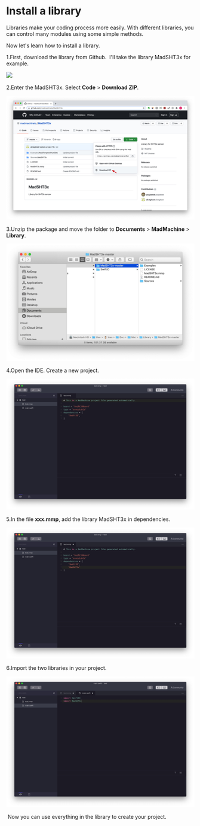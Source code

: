 # Install a library

Libraries make your coding process more easily. With different libraries, you can control many modules using some simple methods. ‌ ‌

Now let's learn how to install a library.

1.First, download the library from Github. ‌ I'll take the library MadSHT3x for example.

![](https://lh4.googleusercontent.com/KJ1PE96giDLhXdQjMLY-a0jfRBlzjo4EgGHpDIjaGCOpK69VJghs9Jf3IcOujULTk2mzToyt-h55_ICv4Iq0rihzmBu-O63m554K4l8-l1zMkOT6GElrI23VAhDd2NMbSvVxYquj)

2.Enter the MadSHT3x. Select **Code** &gt; **Download ZIP**.

![](../.gitbook/assets/1.jpg)

3.Unzip the package and move the folder to **Documents** &gt; **MadMachine** &gt; **Library**.

![](../.gitbook/assets/2.jpg)

4.Open the IDE. Create a new project.

![](../.gitbook/assets/3.jpg)

5.In the file **xxx.mmp**, add the library MadSHT3x in dependencies. ‌

![](../.gitbook/assets/4.jpg)

6.Import the two libraries in your project.

![](../.gitbook/assets/5.jpg)

‌ Now you can use everything in the library to create your project.

